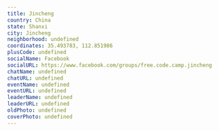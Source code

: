 ```yaml
---
title: Jincheng
country: China
state: Shanxi
city: Jincheng
neighborhood: undefined
coordinates: 35.493783, 112.851986
plusCode: undefined
socialName: Facebook
socialURL: https://www.facebook.com/groups/free.code.camp.jincheng
chatName: undefined
chatURL: undefined
eventName: undefined
eventURL: undefined
leaderName: undefined
leaderURL: undefined
oldPhoto: undefined
coverPhoto: undefined
---
```

